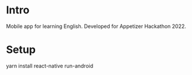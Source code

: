 # Intro
Mobile app for learning English. Developed for Appetizer Hackathon 2022.

# Setup
yarn install
react-native run-android